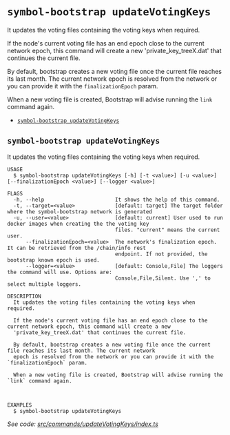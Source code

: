 `symbol-bootstrap updateVotingKeys`
===================================

It updates the voting files containing the voting keys when required.

If the node's current voting file has an end epoch close to the current network epoch, this command will create a new 'private_key_treeX.dat' that continues the current file.

By default, bootstrap creates a new voting file once the current file reaches its last month. The current network epoch is resolved from the network or you can provide it with the `finalizationEpoch` param.

When a new voting file is created, Bootstrap will advise running the `link` command again.

* [`symbol-bootstrap updateVotingKeys`](#symbol-bootstrap-updatevotingkeys)

## `symbol-bootstrap updateVotingKeys`

It updates the voting files containing the voting keys when required.

```
USAGE
  $ symbol-bootstrap updateVotingKeys [-h] [-t <value>] [-u <value>] [--finalizationEpoch <value>] [--logger <value>]

FLAGS
  -h, --help                       It shows the help of this command.
  -t, --target=<value>             [default: target] The target folder where the symbol-bootstrap network is generated
  -u, --user=<value>               [default: current] User used to run docker images when creating the the voting key
                                   files. "current" means the current user.
      --finalizationEpoch=<value>  The network's finalization epoch. It can be retrieved from the /chain/info rest
                                   endpoint. If not provided, the bootstrap known epoch is used.
      --logger=<value>             [default: Console,File] The loggers the command will use. Options are:
                                   Console,File,Silent. Use ',' to select multiple loggers.

DESCRIPTION
  It updates the voting files containing the voting keys when required.

  If the node's current voting file has an end epoch close to the current network epoch, this command will create a new
  'private_key_treeX.dat' that continues the current file.

  By default, bootstrap creates a new voting file once the current file reaches its last month. The current network
  epoch is resolved from the network or you can provide it with the `finalizationEpoch` param.

  When a new voting file is created, Bootstrap will advise running the `link` command again.



EXAMPLES
  $ symbol-bootstrap updateVotingKeys
```

_See code: [src/commands/updateVotingKeys/index.ts](https://github.com/nemneshia/symbol-bootstrap/blob/v2.0.2/src/commands/updateVotingKeys/index.ts)_
